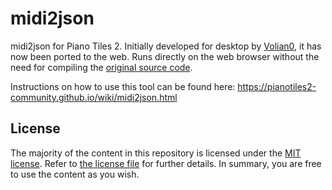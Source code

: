# midi2json

midi2json for Piano Tiles 2. Initially developed for desktop by [Volian0](https://github.com/Volian0), it has now been ported to the web. Runs directly on the web browser without the need for compiling the [original source code](https://github.com/Volian0/midi2json).

Instructions on how to use this tool can be found here: https://pianotiles2-community.github.io/wiki/midi2json.html

## License

The majority of the content in this repository is licensed under the [MIT license](https://opensource.org/licenses/MIT). Refer to [the license file](/LICENSE) for further details. In summary, you are free to use the content as you wish.
